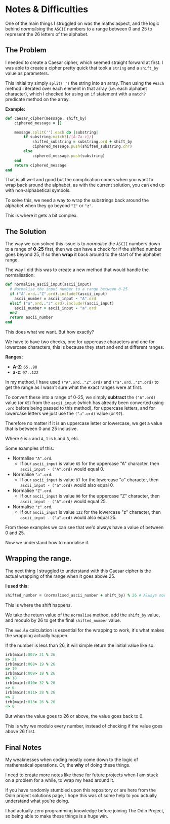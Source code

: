 # Notes & Difficulties

One of the main things I struggled on was the maths aspect, and the logic behind *normalising* the `ASCII` numbers to a range between 0 and 25 to represent the 26 letters of the alphabet.

## The Problem
I needed to create a Caesar cipher, which seemed straight forward at first. I was able to create a cipher pretty quick that took a `string` and a `shift_by` value as parameters.

This initial try simply `split('')` the string into an array. Then using the `#each` method I iterated over each element in that array (i.e. each alphabet character), which I checked for using an `if` statement with a `match?` predicate method on the array.

**Example:**
```rb
def caesar_cipher(message, shift_by)
	ciphered_message = []

	message.split('').each do |substring|
		if substring.match?(/[A-Za-z]/)
			shifted_substring = substring.ord + shift_by
			ciphered_message.push(shifted_substring.chr)
		else
			ciphered_message.push(substring)
	end
	return ciphered_message
end
```

That is all well and good but the complication comes when you want to wrap back around the alphabet, as with the current solution, you can end up with non-alphabetical symbols.

To solve this, we need a way to wrap the substrings back around the alphabet when they go beyond `"Z"` or `"z"`.

This is where it gets a bit complex.

## The Solution
The way we can solved this issue is to *normalise* the `ASCII` numbers down to a range of **0-25** first, then we can have a check for if the shifted number goes beyond 25, if so then **wrap** it back around to the start of the alphabet range.

The way I did this was to create a new method that would handle the normalisation:

```rb
def normalise_ascii_input(ascii_input)
  # Normalise the input number to a range between 0-25
  if ("A".ord.."Z".ord).include?(ascii_input)
    ascii_number = ascii_input - "A".ord
  elsif ("a".ord.."z".ord).include?(ascii_input)
    ascii_number = ascii_input - "a".ord
  end
  return ascii_number
end
```

This does what we want. But how exactly?

We have to have two checks, one for uppercase characters and one for lowercase characters, this is because they start and end at different ranges.

**Ranges:**
- **A-Z**: `65..90`
- **a-z**: `97..122`

In my method, I have used `("A".ord.."Z".ord)` and `("a".ord.."z".ord)` to get the range as I wasn't sure what the exact ranges were at first.

To convert these into a range of 0-25, we simply **subtract** the `("A".ord)` value (or `65`) from the `ascii_input` (which has already been converted using `.ord` before being passed to this method), for uppercase letters, and for lowercase letters we just use the `("a".ord)` value (or `97`).

Therefore no matter if it is an uppercase letter or lowercase, we get a value that is between 0 and 25 inclusive.

Where `0` is `a` and `A`, `1` is `b` and `B`, etc.

Some examples of this:
- Normalise `"A".ord`.
	- If our `ascii_input` is value `65` for the uppercase "A" character, then `ascii_input - ("A".ord)` would equal 0.
- Normalise `"a".ord`.
	- If our `ascii_input` is value `97` for the lowercase "a" character, then `ascii_input - ("a".ord)` would also equal 0.
- Normalise `"Z".ord`.
	- If our `ascii_input` is value `90` for the uppercase "Z" character, then `ascii_input - ("A".ord)` would equal 25.
- Normalise `"z".ord`.
	- If our `ascii_input` is value `122` for the lowercase "z" character, then `ascii_input - ("a".ord)` would also equal 25.

From these examples we can see that we'd always have a value of between 0 and 25.

Now we understand how to normalise it.

## Wrapping the range.

The next thing I struggled to understand with this Caesar cipher is the actual wrapping of the range when it goes above 25.

**I used this:**
```rb
shifted_number = (normalised_ascii_number + shift_by) % 26 # Always modulo by 26 to ensure wrapping with any number
```

This is where the shift happens.

We take the return value of the `normalise` method, add the `shift_by` value, and modulo by 26 to get the final `shifted_number` value.

The `modulo` calculation is essential for the wrapping to work, it's what makes the wrapping actually happen.

If the number is less than 26, it will simple return the initial value like so:
```rb
irb(main):007> 21 % 26
=> 21
irb(main):008> 19 % 26
=> 19
irb(main):009> 18 % 26
=> 18
irb(main):010> 32 % 26
=> 6
irb(main):011> 28 % 26
=> 2
irb(main):013> 26 % 26
=> 0
```

But when the value goes to 26 or above, the value goes back to 0.

This is why we modulo every number, instead of checking if the value goes above 26 first.

## Final Notes
My weaknesses when coding mostly come down to the logic of mathematical operations. Or, the **why** of doing these things.

I need to create more notes like these for future projects when I am stuck on a problem for a while, to wrap my head around it.

If you have randomly stumbled upon this repository or are here from the Odin project solutions page, I hope this was of some help to you actually understand what you're doing.

I had actually zero programming knowledge before joining The Odin Project, so being able to make these things is a huge win.
